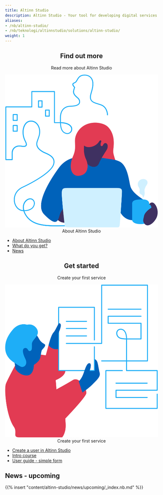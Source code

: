 ```yaml
---
title: Altinn Studio
description: Altinn Studio - Your tool for developing digital services for citizens and businesses
aliases:
- /nb/altinn-studio/
- /nb/teknologi/altinnstudio/solutions/altinn-studio/
weight: 1
---
```

 <div class="row adocs-featuredBlocks">
    <div class="col-12 col-lg-6 mb-5">
        <div style="text-align: center;">
            <h2 class="a-h3">Find out more</h2>
            <p class="a-js-truncate-2">Read more about Altinn Studio</p>
            <div class="a-illustration-icon">
                <img src="./Altinn-studio-2.svg">
                <div class="a-illustration-overlay">
                    <span class="sr-only">About Altinn Studio</span>
                </div>
            </div>
        </div>
        <div class="a-list-container mb-2 mx-auto mx-lg-6">
            <ul class="a-list a-list-noIcon">
             <li class="a-dotted a-clickable a-list-hasRowLink">
                    <a href="about" class="a-list-rowLink">
                        <div class="row">
                            <div class="col">
                                About Altinn Studio
                            </div>
                        </div>
                    </a>
                </li>
                <li class="a-dotted a-clickable a-list-hasRowLink">
                    <a href="what-do-you-get" class="a-list-rowLink">
                        <div class="row">
                            <div class="col">
                                What do you get?
                            </div>
                        </div>
                    </a>
                </li>
                <li class="a-dotted a-clickable a-list-hasRowLink">
                    <a href="news" class="a-list-rowLink">
                        <div class="row">
                            <div class="col">
                                News
                            </div>
                        </div>
                    </a>
                </li>
            </ul>
        </div>
    </div>
    <div class="col-12 col-lg-6 mb-5">
        <div style="text-align: center;">
            <h2 class="a-h3">Get started</h2>
            <p class="a-js-truncate-2">Create your first service</p>
            <div class="a-illustration-icon">
                <img src="./Altinn-studio-3.svg">
                <div class="a-illustration-overlay">
                    <span class="sr-only">Create your first service</span>
                </div>
            </div>
        </div>
        <div class="a-list-container mb-2 mx-auto mx-lg-6">
            <ul class="a-list a-list-noIcon">
             <li class="a-dotted a-clickable a-list-hasRowLink">
                    <a href="getting-started/create-user/" class="a-list-rowLink">
                        <div class="row">
                            <div class="col">
                                Create a user in Altinn Studio
                            </div>
                        </div>
                    </a>
                </li>
                <li class="a-dotted a-clickable a-list-hasRowLink">
                    <a href="getting-started/app-dev-course-v2/" class="a-list-rowLink">
                        <div class="row">
                            <div class="col">
                                Intro course
                            </div>
                        </div>
                    </a>
                </li>
                <li class="a-dotted a-clickable a-list-hasRowLink">
                    <a href="user-guides/basic-form" class="a-list-rowLink">
                        <div class="row">
                            <div class="col">
                                User guide - simple form
                            </div>
                        </div>
                    </a>
                </li>
            </ul>
        </div>
    </div>
</div>

## News - upcoming
{{% insert "content/altinn-studio/news/upcoming/_index.nb.md" %}}
